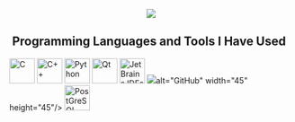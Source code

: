 <p align="center">
  <img src="https://capsule-render.vercel.app/api?text=Welcome%20to%20my%20profile&animation=fadeIn&type=waving&color=gradient&height=100"/>
</p>

<h2> &nbsp;Programming Languages and Tools I Have Used</h2>
<p align="left">
<img src="https://cdn.jsdelivr.net/gh/devicons/devicon/icons/c/c-original.svg" alt="C" width="45" height="45"/>
<img src="https://cdn.jsdelivr.net/gh/devicons/devicon/icons/cplusplus/cplusplus-original.svg" alt="C++" width="45" height="45"/>
<img src="https://cdn.jsdelivr.net/gh/devicons/devicon/icons/python/python-original.svg" alt="Python" width="45" height="45"/>
<img src="https://cdn.jsdelivr.net/gh/devicons/devicon/icons/qt/qt-original.svg" alt="Qt" width="45" height="45"/>
<img src="https://cdn.jsdelivr.net/gh/devicons/devicon/icons/jetbrains/jetbrains-original.svg" alt="JetBrains IDEs" width="45" height="45"/>
<img src="https://cdn.jsdelivr.net/gh/devicons/devicon/icons/github/github-original.svg" />alt="GitHub" width="45" height="45"/>
<img src="https://cdn.jsdelivr.net/gh/devicons/devicon/icons/postgresql/postgresql-original.svg" alt="PostGreSQL" width="45" height="45"/>
         
</p>
